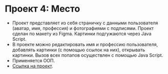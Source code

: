 # Проект 4: Место

* Проект представляет из себя страничку с данными пользователя (аватар, имя, профессия) и фотографиями с подписями. Проект сделан по макету из Figma. Картинки подгужаются через Java Script.
* В проекте можно редактировать имя и профессию пользователя, добавлять картинки (с помощью ссылок на них), открывать картинки. Вызов всех попапов осуществлен с помощью Java Script.
* Применяется ООП.
* [Ссылка на проект](https://annakazaryan.github.io/mesto/).
